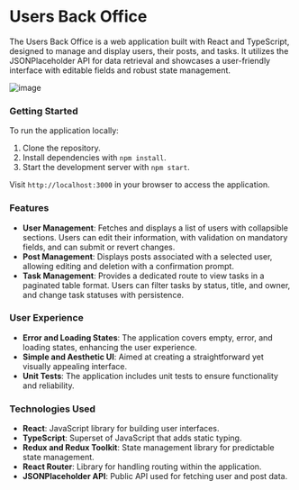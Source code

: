 # Users Back Office

The Users Back Office is a web application built with React and TypeScript, designed to manage and display users, their posts, and tasks. It utilizes the JSONPlaceholder API for data retrieval and showcases a user-friendly interface with editable fields and robust state management.

![image](https://github.com/user-attachments/assets/e457bff6-4487-4b56-ab67-66d67e8eee9e)

### Getting Started

To run the application locally:

1. Clone the repository.
2. Install dependencies with `npm install`.
3. Start the development server with `npm start`.

Visit `http://localhost:3000` in your browser to access the application.

### Features

- **User Management**: Fetches and displays a list of users with collapsible sections. Users can edit their information, with validation on mandatory fields, and can submit or revert changes.
- **Post Management**: Displays posts associated with a selected user, allowing editing and deletion with a confirmation prompt.
- **Task Management**: Provides a dedicated route to view tasks in a paginated table format. Users can filter tasks by status, title, and owner, and change task statuses with persistence.

### User Experience

- **Error and Loading States**: The application covers empty, error, and loading states, enhancing the user experience.
- **Simple and Aesthetic UI**: Aimed at creating a straightforward yet visually appealing interface.
- **Unit Tests**: The application includes unit tests to ensure functionality and reliability.

### Technologies Used

- **React**: JavaScript library for building user interfaces.
- **TypeScript**: Superset of JavaScript that adds static typing.
- **Redux and Redux Toolkit**: State management library for predictable state management.
- **React Router**: Library for handling routing within the application.
- **JSONPlaceholder API**: Public API used for fetching user and post data.

